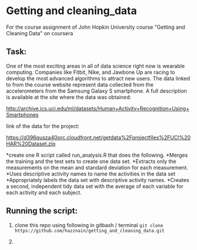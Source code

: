 Getting and cleaning_data
=========================

For the course assignment of John Hopkin University course "Getting and Cleaning Data" on coursera

## Task:
One of the most exciting areas in all of data science right now is wearable computing. Companies like Fitbit, Nike, and Jawbone Up are racing to develop the most advanced algorithms to attract new users. The data linked to from the course website represent data collected from the accelerometers from the Samsung Galaxy S smartphone. A full description is available at the site where the data was obtained: 

http://archive.ics.uci.edu/ml/datasets/Human+Activity+Recognition+Using+Smartphones 

link of the data for the project: 

https://d396qusza40orc.cloudfront.net/getdata%2Fprojectfiles%2FUCI%20HAR%20Dataset.zip 

*create one R script called run_analysis.R that does the following. 
*Merges the training and the test sets to create one data set.
*Extracts only the measurements on the mean and standard deviation for each measurement. 
*Uses descriptive activity names to name the activities in the data set
*Appropriately labels the data set with descriptive activity names. 
*Creates a second, independent tidy data set with the average of each variable for each activity and each subject. 

## Running the script:

1.  clone this repo using following in gitbash / terminal
	`git clone https://github.com/hazznain/getting_and_cleaning_data.git`
	
2. 
	